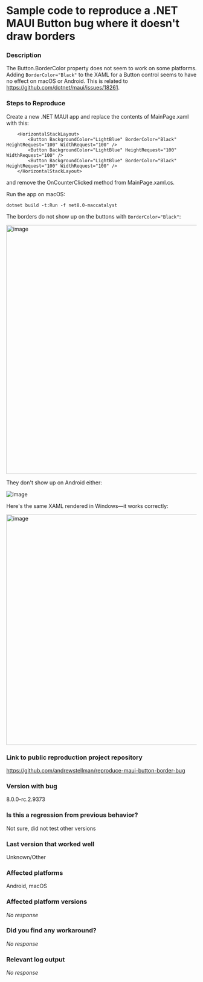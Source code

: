# Sample code to reproduce a .NET MAUI Button bug where it doesn't draw borders

### Description

The Button.BorderColor property does not seem to work on some platforms. Adding `BorderColor="Black"` to the XAML for a Button control seems to have no effect on macOS or Android. This is related to 
https://github.com/dotnet/maui/issues/18261.

### Steps to Reproduce

Create a new .NET MAUI app and replace the contents of MainPage.xaml with this:

```
    <HorizontalStackLayout>
        <Button BackgroundColor="LightBlue" BorderColor="Black" HeightRequest="100" WidthRequest="100" />
        <Button BackgroundColor="LightBlue" HeightRequest="100" WidthRequest="100" />
        <Button BackgroundColor="LightBlue" BorderColor="Black" HeightRequest="100" WidthRequest="100" />
    </HorizontalStackLayout>
```

and remove the OnCounterClicked method from MainPage.xaml.cs. 


Run the app on macOS:

`dotnet build -t:Run -f net8.0-maccatalyst`

The borders do not show up on the buttons with `BorderColor="Black"`:

<img width="658" alt="image" src="https://github.com/dotnet/maui/assets/7516297/89e110a1-2af1-4fee-b240-bc7bdda41ceb">

They don't show up on Android either:

![image](https://github.com/dotnet/maui/assets/7516297/3f660045-d121-48ba-b31f-cb0ca7e3ed5a)

Here's the same XAML rendered in Windows—it works correctly:

<img width="609" alt="image" src="https://github.com/dotnet/maui/assets/7516297/1e522920-3c05-49fa-8600-0c32d0cc2370">


### Link to public reproduction project repository

https://github.com/andrewstellman/reproduce-maui-button-border-bug

### Version with bug

8.0.0-rc.2.9373

### Is this a regression from previous behavior?

Not sure, did not test other versions

### Last version that worked well

Unknown/Other

### Affected platforms

Android, macOS

### Affected platform versions

_No response_

### Did you find any workaround?

_No response_

### Relevant log output

_No response_
